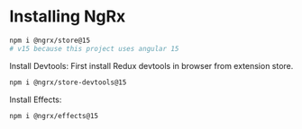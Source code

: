# Installing NgRx
```bash
npm i @ngrx/store@15 
# v15 because this project uses angular 15
```

Install Devtools:
First install Redux devtools in browser from extension store.

```bash
npm i @ngrx/store-devtools@15
```

Install Effects:
```bash 
npm i @ngrx/effects@15
```